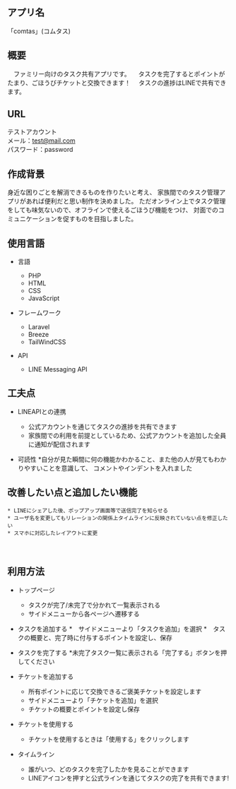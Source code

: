 ## アプリ名

「comtas」(コムタス) 

## 概要
　ファミリー向けのタスク共有アプリです。
　タスクを完了するとポイントがたまり、ごほうびチケットと交換できます！
　タスクの進捗はLINEで共有できます。



## URL

テストアカウント  
メール：test@mail.com  
パスワード：password

## 作成背景
身近な困りごとを解消できるものを作りたいと考え、
家族間でのタスク管理アプリがあれば便利だと思い制作を決めました。
ただオンライン上でタスク管理をしても味気ないので、オフラインで使えるごほうび機能をつけ、
対面でのコミュニケーションを促すものを目指しました。

## 使用言語

* 言語
    * PHP
    * HTML
    * CSS
    * JavaScript

* フレームワーク
    * Laravel
    * Breeze
    * TailWindCSS

* API
    * LINE Messaging API

## 工夫点

* LINEAPIとの連携
    * 公式アカウントを通じてタスクの進捗を共有できます
    * 家族間での利用を前提としているため、公式アカウントを追加した全員に通知が配信されます
    
* 可読性
    *自分が見た瞬間に何の機能かわかること、また他の人が見てもわかりやすいことを意識して、
     コメントやインデントを入れました



## 改善したい点と追加したい機能
    * LINEにシェアした後、ポップアップ画面等で送信完了を知らせる
    * ユーザ名を変更してもリレーションの関係上タイムラインに反映されていない点を修正したい
    * スマホに対応したレイアウトに変更
　
## 利用方法

* トップページ
    * タスクが完了/未完了で分かれて一覧表示される
    * サイドメニューから各ページへ遷移する

* タスクを追加する
    *　サイドメニューより「タスクを追加」を選択
    *　タスクの概要と、完了時に付与するポイントを設定し、保存

* タスクを完了する
    *未完了タスク一覧に表示される「完了する」ボタンを押してください

* チケットを追加する
    * 所有ポイントに応じて交換できるご褒美チケットを設定します
    * サイドメニューより「チケットを追加」を選択
    * チケットの概要とポイントを設定し保存

* チケットを使用する
    * チケットを使用するときは「使用する」をクリックします
    
* タイムライン
    * 誰がいつ、どのタスクを完了したかを見ることができます
    * LINEアイコンを押すと公式ラインを通じてタスクの完了を共有できます!
